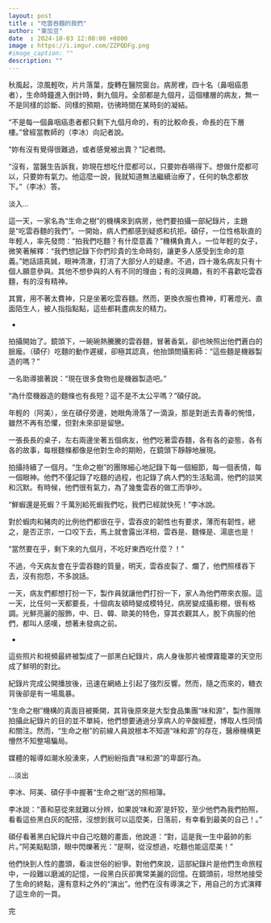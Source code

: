 ```yaml
---
layout: post
title : "吃雲吞麵的我們"
author: "東加豆"
date  : 2024-10-03 12:00:00 +0800
image : https://i.imgur.com/ZZPQDFg.png
#image_caption: ""
description: ""
---
```


秋風起，涼風輕吹，片片落葉，旋轉在醫院窗台。病房裡，四十名（鼻咽癌患者），生命時鐘進入倒計時，剩九個月。全部都是九個月，這個樓層的病友，無一不是同樣的診斷、同樣的預期，彷彿時間在某時刻的凝結。

<!--more-->

“不是每一個鼻咽癌患者都只剩下九個月命的，有的比較命長，命長的在下層樓。”曾經當教師的（李冰）向記者說。

“妳有沒有覺得很難過，或者感覺被出賣？”記者問。

“沒有，當醫生告訴我，妳現在想吃什麼都可以，只要妳吞嚥得下。想做什麼都可以，只要妳有氣力。他這麼一說，我就知道無法繼續治療了，任何的執念都放下。”（李冰）答。

淡入...

這一天，一家名為“生命之樹”的機構來到病房，他們要拍攝一部紀錄片，主題是“吃雲吞麵的我們”。一開始，病人們都感到疑惑和抗拒。碩仔，一位性格耿直的年輕人，率先發問：“拍我們吃麵？有什麼意義？”機構負責人，一位年輕的女子，微笑著解釋：“我們想記錄下你們珍貴的生命時刻，讓更多人感受到生命的意義。”她話語真誠，眼神清澈，打消了大部分人的疑慮。不過，四十幾名病友只有十個人願意參與。其他不想參與的人有不同的理由；有的沒興趣，有的不喜歡吃雲吞麵，有的沒有精神。

其實，用不著太費神，只是坐著吃雲吞麵。然而，更換衣服也費神，盯著燈光、直面陌生人，被人指指點點，這些都耗盡病友的精力。

-

拍攝開始了。鏡頭下，一碗碗熱騰騰的雲吞麵，冒著香氣，卻也映照出他們蒼白的臉龐。（碩仔）吃麵的動作遲緩，卻極其認真，他抬頭問攝影師：“這些麵是機器製造的嗎？”

一名助導搶著說：“現在很多食物也是機器製造吧。”

“為什麼機器造的麵條也有長短？這不是不太公平嗎？”碩仔說。

年輕的（阿美），坐在碩仔旁邊，她眼角滑落了一滴淚，那是對逝去青春的惋惜，雖然不再有恐懼，但對未來卻是留戀。

一張長長的桌子，左右兩邊坐著五個病友，他們吃著雲吞麵，各有各的姿態，各有各的故事，每根麵條都像是他對生命的期盼，在鏡頭下靜靜地展現。

拍攝持續了一個月。“生命之樹”的團隊細心地記錄下每一個細節，每一個表情，每一個眼神。他們不僅記錄了吃麵的過程，也記錄了病人們的生活點滴，他們的談笑和沉默。有時候，他們很有氣力，為了幾隻雲吞的做工而爭吵。

“鮮蝦還是死蝦？千萬別給死蝦我們吃，我們已經就快死！”李冰說。

對於蝦肉和豬肉的比例他們都很在乎，雲吞皮的韌性也有要求，薄而有韌性，總之，是否正宗，一口咬下去，馬上就會露出洋相，雲吞是、麵條是、湯底也是！

“當然要在乎，剩下來的九個月，不吃好東西吃什麼？！”

不過，今天病友會在乎雲吞麵的質量，明天，雲吞皮裂了、爛了，他們照樣吞下去，沒有抱怨，不多說話。

一天，病友們都想打扮一下，製作員就讓他們打扮一下，家人為他們帶來衣服。這一天，比任何一天都要長，十個病友頓時變成模特兒，病房變成攝影棚，很有格調。光鮮亮麗的服飾，中、日、韓、歐美的特色，穿其衣觀其人，脫下病服的他們，都叫人感嘆，想著未發病之前。

-

這些照片和視頻最終被製成了一部黑白紀錄片，病人身後那片被煙霧籠罩的天空形成了鮮明的對比。

紀錄片完成公開播放後，迅速在網絡上引起了強烈反響。然而，隨之而來的，糖衣背後卻是有一場風暴。

“生命之樹”機構的真面目被撕開，其背後原來是大型食品集團“味和源”，製作團隊拍攝此紀錄片的目的並不單純，他們想要通過分享病人的辛酸經歷，博取人性同情和關注。然而，“生命之樹”的前線人員說根本不知道“味和源”的存在，醫療機構更懵然不知整場騙局。

媒體的報導如潮水般湧來，人們紛紛指責“味和源”的卑鄙行為。

...淡出

李冰、阿美、碩仔手中握著“生命之樹”送的照相簿。

李冰說：“善和惡從來就難以分辨，如果說‘味和源’是奸狡，至少他們為我們拍照，看看這些黑白灰的配搭，沒想到我可以這麼美，日落前，有幸看到最美的自己！。”

碩仔看著黑白紀錄片中自己吃麵的畫面，他說道：“對，這是我一生中最帥的影片。”阿美點點頭，眼中閃爍著光：“是啊，從沒想過，吃麵也能這麼美！”

他們快到人性的盡頭，看淡世俗的紛爭。對他們來說，這部紀錄片是他們生命旅程中，一段難以磨滅的記憶，一段黑白灰卻異常美麗的回憶。在鏡頭前，坦然地接受了生命的終點，還有意料之外的“演出”。他們在沒有導演之下，用自己的方式演釋了這生命的一頁。

完

<!--END-->